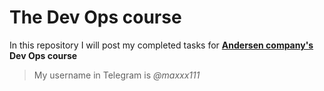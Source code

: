 # The Dev Ops course

In this repository I will post my completed tasks for **[Andersen company's](https://andersenlab.com/) Dev Ops course**
> My username in Telegram is *@maxxx111*
